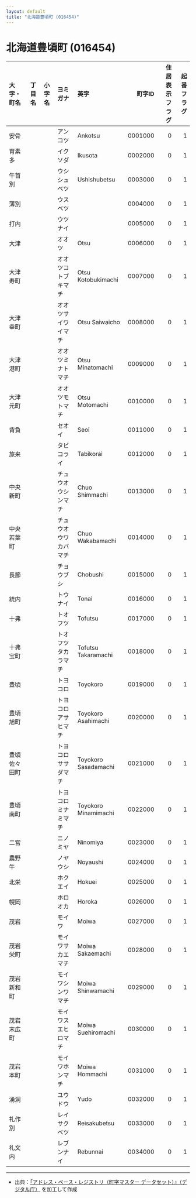 ```yaml
---
layout: default
title: "北海道豊頃町 (016454)"
---
```


# 北海道豊頃町 (016454)

| 大字・町名 | 丁目名 | 小字名 | ヨミガナ | 英字 | 町字ID | 住居表示フラグ | 起番フラグ |
|:--------|:------|:------|:-----------------|:---------------------|--------:|----------:|--------:|
| 安骨 |  |  | アンコツ | Ankotsu | 0001000 | 0 | 1 |
| 育素多 |  |  | イクソダ | Ikusota | 0002000 | 0 | 1 |
| 牛首別 |  |  | ウシシュベツ | Ushishubetsu | 0003000 | 0 | 1 |
| 薄別 |  |  | ウスベツ |  | 0004000 | 0 | 1 |
| 打内 |  |  | ウツナイ |  | 0005000 | 0 | 1 |
| 大津 |  |  | オオツ | Otsu | 0006000 | 0 | 1 |
| 大津寿町 |  |  | オオツコトブキマチ | Otsu Kotobukimachi | 0007000 | 0 | 1 |
| 大津幸町 |  |  | オオツサイワイマチ | Otsu Saiwaicho | 0008000 | 0 | 1 |
| 大津港町 |  |  | オオツミナトマチ | Otsu Minatomachi | 0009000 | 0 | 1 |
| 大津元町 |  |  | オオツモトマチ | Otsu Motomachi | 0010000 | 0 | 1 |
| 背負 |  |  | セオイ | Seoi | 0011000 | 0 | 1 |
| 旅来 |  |  | タビコライ | Tabikorai | 0012000 | 0 | 1 |
| 中央新町 |  |  | チュウオウシンマチ | Chuo Shimmachi | 0013000 | 0 | 1 |
| 中央若葉町 |  |  | チュウオウワカバマチ | Chuo Wakabamachi | 0014000 | 0 | 1 |
| 長節 |  |  | チョウブシ | Chobushi | 0015000 | 0 | 1 |
| 統内 |  |  | トウナイ | Tonai | 0016000 | 0 | 1 |
| 十弗 |  |  | トオフツ | Tofutsu | 0017000 | 0 | 1 |
| 十弗宝町 |  |  | トオフツタカラマチ | Tofutsu Takaramachi | 0018000 | 0 | 1 |
| 豊頃 |  |  | トヨコロ | Toyokoro | 0019000 | 0 | 1 |
| 豊頃旭町 |  |  | トヨコロアサヒマチ | Toyokoro Asahimachi | 0020000 | 0 | 1 |
| 豊頃佐々田町 |  |  | トヨコロササダマチ | Toyokoro Sasadamachi | 0021000 | 0 | 1 |
| 豊頃南町 |  |  | トヨコロミナミマチ | Toyokoro Minamimachi | 0022000 | 0 | 1 |
| 二宮 |  |  | ニノミヤ | Ninomiya | 0023000 | 0 | 1 |
| 農野牛 |  |  | ノヤウシ | Noyaushi | 0024000 | 0 | 1 |
| 北栄 |  |  | ホクエイ | Hokuei | 0025000 | 0 | 1 |
| 幌岡 |  |  | ホロオカ | Horoka | 0026000 | 0 | 1 |
| 茂岩 |  |  | モイワ | Moiwa | 0027000 | 0 | 1 |
| 茂岩栄町 |  |  | モイワサカエマチ | Moiwa Sakaemachi | 0028000 | 0 | 1 |
| 茂岩新和町 |  |  | モイワシンワマチ | Moiwa Shinwamachi | 0029000 | 0 | 1 |
| 茂岩末広町 |  |  | モイワスエヒロマチ | Moiwa Suehiromachi | 0030000 | 0 | 1 |
| 茂岩本町 |  |  | モイワホンマチ | Moiwa Hommachi | 0031000 | 0 | 1 |
| 湧洞 |  |  | ユウドウ | Yudo | 0032000 | 0 | 1 |
| 礼作別 |  |  | レイサクベツ | Reisakubetsu | 0033000 | 0 | 1 |
| 礼文内 |  |  | レブンナイ | Rebunnai | 0034000 | 0 | 1 |

---

- 出典：[「アドレス・ベース・レジストリ（町字マスター データセット）』（デジタル庁）](https://www.digital.go.jp/policies/base_registry_address/) を加工して作成